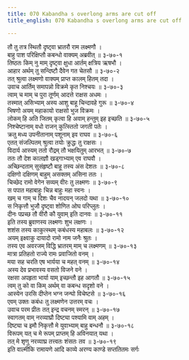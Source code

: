```yaml
---
title: 070 Kabandha s overlong arms are cut off
title_english: 070 Kabandha s overlong arms are cut off

---
```


<div class="audioEmbed"  caption="श्रीराम-हरिसीताराममूर्ति-घनपाठिभ्यां वचनम्" src="https://archive.org/download/Ramayana-recitation-Sriram-harisItArAmamUrti-Ghanapaati-v2/Kanda_3/Kanda_3_ARK-070-Kabandhena_Saha_Yudhdham.mp3"></div>

तौ तु तत्र स्थितौ दृष्ट्वा भ्रातरौ राम लक्ष्मणौ ।  
बाहु पाश परिक्षिप्तौ कबन्धो वाक्यम् अब्रवीत् ॥ ३-७०-१  
तिष्ठतः किम् नु माम् दृष्ट्वा क्षुधा आर्तम् क्षत्रिय ऋषभौ ।  
आहार अर्थम् तु सन्दिष्टौ दैवेन गत चेतसौ ॥ ३-७०-२  
तत् श्रुत्वा लक्ष्मणो वाक्यम् प्राप्त कालम् हितम् तदा ।  
उवाच आर्तिम् समापन्नो विक्रमे कृत निश्चयः ॥ ३-७०-३  
त्वाम् च माम् च पुरा तूर्णम् आदत्ते राक्षस अधमः ।  
तस्मात् असिभ्याम् अस्य आशु बाहू चिन्दावहे गुरू ॥ ३-७०-४  
भिषणो अयम् महाकायो राक्षसो भुज विक्रमः ।  
लोकम् हि अति जितम् कृत्वा हि अवाम् हन्तुम् इह इच्छति ॥ ३-७०-५  
निश्चेष्टानाम् वधो राजन् कुत्स्तितो जगती पतेः ।  
क्रतु मध्य उपनीतानाम् पशूनाम् इव राघव ॥ ३-७०-६  
एतत् संजल्पितम् श्रुत्वा तयोः क्रुद्धः तु राक्षसः ।  
विदार्य आस्यम् ततो रौद्रम् तौ भक्षयितुम् आरभत् ॥ ३-७०-७  
ततः तौ देश कालज्ञौ खड्गाभ्याम् एव राघवौ ।  
अच्छिन्दताम् सुसंहृष्टौ बाहू तस्य अंस देशतः ॥ ३-७०-८  
दक्षिणो दक्षिणम् बाहुम् असक्तम् असिना ततः ।  
चिच्छेद रामो वेगेन सव्यम् वीरः तु लक्ष्मणः ॥ ३-७०-९  
स पपात महाबाहुः चिन्न बाहुः महा स्वनः ।  
खम् च गाम् च दिशः चैव नादयन् जलदो यथा ॥ ३-७०-१०  
स निकृत्तौ भुजौ दृष्ट्वा शोणित ओघ परिप्लुतः ।  
दीनः पप्रच्छ तौ वीरौ कौ युवाम् इति दानवः ॥ ३-७०-११  
इति तस्य ब्रुवाणस्य लक्ष्मणः शुभ लक्षणः ।  
शशंस तस्य काकुत्स्थम् कबंधस्य महाबलः ॥ ३-७०-१२  
अयम् इक्ष्वाकु दायादो रामो नाम जनैः श्रुतः ।  
तस्य एव अवरजम् विद्धि भ्रातरम् माम् च लक्ष्मणम् ॥ ३-७०-१३  
मात्रा प्रतिहतो राज्ये रामः प्रवाजितो वनम् ।  
मया सह चरति एष भार्यया च महत् वनम् ॥ ३-७०-१४  
अस्य देव प्रभावस्य वसतो विजने वने ।  
रक्षसा अपहृता भार्या याम् इच्छन्तौ इह आगतौ ॥ ३-७०-१५  
त्वम् तु को वा किम् अर्थम् वा कबन्ध सदृशो वने ।  
आस्येन उरसि दीप्तेन भग्न जन्घो विचेष्टसे ॥ ३-७०-१६  
एवम् उक्तः कबंधः तु लक्ष्मणेन उत्तरम् वचः ।  
उवाच परम प्रीतः तत् इन्द्र वचनम् स्मरन् ॥ ३-७०-१७  
स्वागतम् वाम् नरव्याघ्रौ दिष्ट्या पश्यामि वाम् अहम् ।  
दिष्ट्या च इमौ निकृत्तौ मे युवाभ्याम् बाहु बन्धनौ ॥ ३-७०-१८  
विरूपम् यत् च मे रूपम् प्राप्तम् हि अविनयात् यथा ।  
तत् मे शृणु नरव्याघ्र तत्त्वतः शंसतः तव ॥ ३-७०-१९  
इति वाल्मीकि रामायणे आदि काव्ये अरण्य काण्डे सप्ततितमः सर्गः